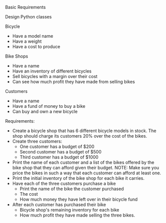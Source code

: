 Basic Requirements

Design Python classes

Bicycle
  - Have a model name
  - Have a weight
  - Have a cost to produce

Bike Shops
  - Have a name
  - Have an inventory of different bicycles
  - Sell bicycles with a margin over their cost
  - Can see how much profit they have made from selling bikes

Customers
  - Have a name
  - Have a fund of money to buy a bike
  - Can buy and own a new bicycle

Requirements:

  - Create a bicycle shop that has 6 different bicycle models in stock. The shop should charge its customers 20% over the cost of the bikes.
  - Create three customers:
      - One customer has a budget of $200
      - Second customer has a budget of $500
      - Third customer has a budget of $1000
  - Print the name of each customer and a list of the bikes offered by the bike shop that they can afford given their budget. 
    NOTE:  Make sure you price the bikes in such a way that each customer can afford at least one.
  - Print the initial inventory of the bike shop for each bike it carries.
  - Have each of the three customers purchase a bike
      - Print the name of the bike the customer purchased
      - The cost
      - How much money they have left over in their bicycle fund
  - After each customer has purchased their bike
      - Bicycle shop's remaining inventory for each bike
      - How much profit they have made selling the three bikes.